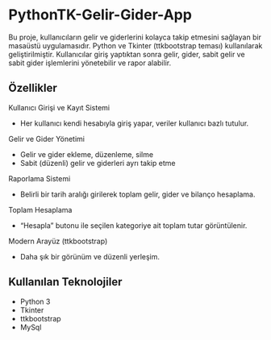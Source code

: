 # PythonTK-Gelir-Gider-App

Bu proje, kullanıcıların gelir ve giderlerini kolayca takip etmesini sağlayan bir masaüstü uygulamasıdır.
Python ve Tkinter (ttkbootstrap teması) kullanılarak geliştirilmiştir.
Kullanıcılar giriş yaptıktan sonra gelir, gider, sabit gelir ve sabit gider işlemlerini yönetebilir ve rapor alabilir.

## Özellikler

Kullanıcı Girişi ve Kayıt Sistemi
- Her kullanıcı kendi hesabıyla giriş yapar, veriler kullanıcı bazlı tutulur.

Gelir ve Gider Yönetimi
- Gelir ve gider ekleme, düzenleme, silme
- Sabit (düzenli) gelir ve giderleri ayrı takip etme

Raporlama Sistemi
- Belirli bir tarih aralığı girilerek toplam gelir, gider ve bilanço hesaplama.

Toplam Hesaplama
- “Hesapla” butonu ile seçilen kategoriye ait toplam tutar görüntülenir.

Modern Arayüz (ttkbootstrap)
- Daha şık bir görünüm ve düzenli yerleşim.

## Kullanılan Teknolojiler

- Python 3
- Tkinter
- ttkbootstrap
- MySql